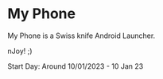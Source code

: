 
# My Phone
My Phone is a Swiss knife Android Launcher.

nJoy! ;)

Start Day: Around 10/01/2023 - 10 Jan 23
